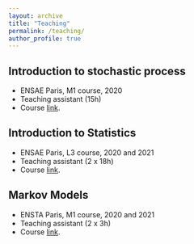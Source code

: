 ```yaml
---
layout: archive
title: "Teaching"
permalink: /teaching/
author_profile: true
---
```


## Introduction to stochastic process

- ENSAE Paris, M1 course, 2020
- Teaching assistant (15h)
- Course [link](https://www.ensae.fr/en/courses/introduction-to-stochastic-processes/).


## Introduction to Statistics

- ENSAE Paris, L3 course, 2020 and 2021
- Teaching assistant (2 x 18h)
- Course [link](https://www.ensae.fr/en/courses/introduction-to-statistics/).


## Markov Models

- ENSTA Paris, M1 course, 2020 and 2021
- Teaching assistant (2 x 3h)
- Course [link](https://synapses.ensta-paris.fr/catalogue/2020-2021/ue/5102/MA202-modeles-de-markov).

